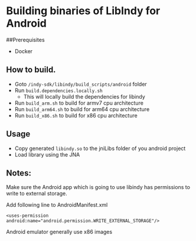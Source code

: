 # Building binaries of LibIndy for Android
##Prerequisites

- Docker

## How to build.
- Goto `/indy-sdk/libindy/build_scripts/android` folder
- Run `build.dependencies.locally.sh`
    - This will locally build the dependencies for libindy
- Run `build_arm.sh` to build for armv7 cpu architecture
- Run `build_arm64.sh` to build for arm64 cpu architecture
- Run `build_x86.sh` to build for x86 cpu architecture

## Usage 
- Copy generated `libindy.so` to the jniLibs folder of you android project
- Load library using the JNA


## Notes:
Make sure the Android app which is going to use libindy has permissions to write to external storage. 

Add following line to AndroidManifest.xml

`<uses-permission android:name="android.permission.WRITE_EXTERNAL_STORAGE"/>`

Android emulator generally use x86 images


